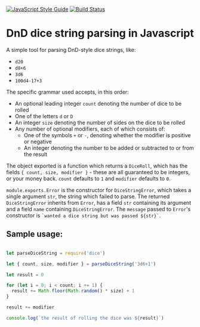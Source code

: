 [![JavaScript Style Guide](https://img.shields.io/badge/code_style-standard-brightgreen.svg)](https://standardjs.com)
[![Build Status](https://travis-ci.org/gefjon/dice.svg?branch=master)](https://travis-ci.org/gefjon/dice)

# DnD dice string parsing in Javascript

A simple tool for parsing DnD-style dice strings, like:

* `d20`
* `d8+6`
* `3d6`
* `100d4-17+3`

The specific grammar used accepts, in this order:

* An optional leading integer `count` denoting the number of dice to be rolled
* One of the letters `d` or `D`
* An integer `size` denoting the number of sides on the dice to be rolled
* Any number of optional modifiers, each of which consists of:
  - One of the symbols `+` or `-`, denoting whether the modifier is positive or
      negative
  - An integer denoting the number to be added or subtracted to or from the
      result

The object exported is a function which returns a `DiceRoll`, which has the
fields `{ count, size, modifier }` - these are all guaranteed to be integers, or
your money back. `count` defaults to `1` and `modifier` defaults to `0`.

`module.exports.Error` is the constructor for `DiceStringError`, which takes a
single argument `str`, the string which failed to parse. The returned
`DiceStringError` inherits from `Error`, has a field `str` containing its
argument and a field `name` containing `DiceStringError`. The `message` passed
to `Error`'s constructor is `` `wanted a dice string but was passed ${str}` ``.

## Sample usage:

```javascript

let parseDiceString = require('dice')

let { count, size, modifier } = parseDiceString('3d6+1')

let result = 0

for (let i = 0; i < count; i += 1) {
  result += Math.floor(Math.random() * size) + 1
}

result += modifier

console.log(`the result of rolling the dice was ${result}`)

```
